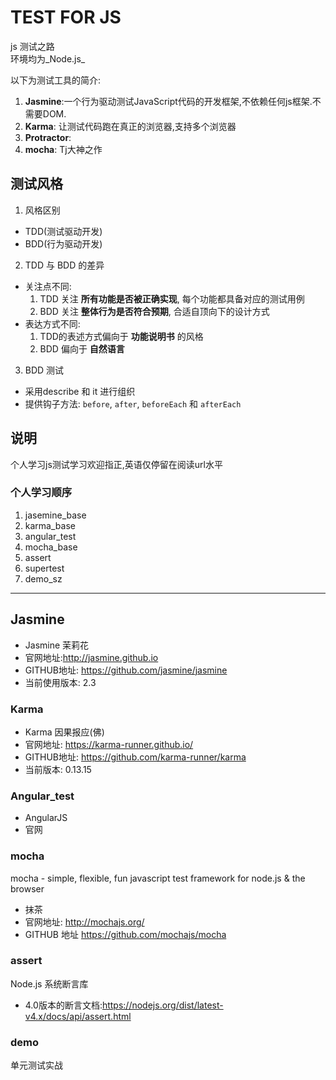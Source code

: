 # TEST FOR JS
js 测试之路  
环境均为_Node.js_  

以下为测试工具的简介:  

1. **Jasmine**:一个行为驱动测试JavaScript代码的开发框架,不依赖任何js框架.不需要DOM.
2. **Karma**: 让测试代码跑在真正的浏览器,支持多个浏览器
3. **Protractor**:
4. **mocha**: Tj大神之作



## 测试风格
1. 风格区别
  - TDD(测试驱动开发)
  - BDD(行为驱动开发)
2. TDD 与 BDD 的差异
  - 关注点不同:
    1. TDD 关注 **所有功能是否被正确实现**, 每个功能都具备对应的测试用例
    2. BDD 关注 **整体行为是否符合预期**, 合适自顶向下的设计方式
  - 表达方式不同:
    1. TDD的表述方式偏向于 **功能说明书** 的风格
    2. BDD 偏向于 **自然语言**
3. BDD 测试
  - 采用describe 和 it 进行组织
  - 提供钩子方法: `before`, `after`, `beforeEach` 和 `afterEach`



## 说明

个人学习js测试学习欢迎指正,英语仅停留在阅读url水平


### 个人学习顺序

1. jasemine_base
2. karma_base
3. angular_test
4. mocha_base
5. assert
6. supertest
7. demo_sz

- - - - -

## Jasmine

- Jasmine 茉莉花
- 官网地址:<http://jasmine.github.io>
- GITHUB地址: <https://github.com/jasmine/jasmine>
- 当前使用版本: 2.3

### Karma

- Karma 因果报应(佛)
- 官网地址: <https://karma-runner.github.io/>
- GITHUB地址: <https://github.com/karma-runner/karma>
- 当前版本: 0.13.15

### Angular_test

- AngularJS
- 官网

### mocha
mocha - simple, flexible, fun javascript test framework for node.js & the browser

- 抹茶
- 官网地址: <http://mochajs.org/>
- GITHUB 地址 <https://github.com/mochajs/mocha>


### assert
Node.js 系统断言库

- 4.0版本的断言文档:<https://nodejs.org/dist/latest-v4.x/docs/api/assert.html>



### demo
单元测试实战
